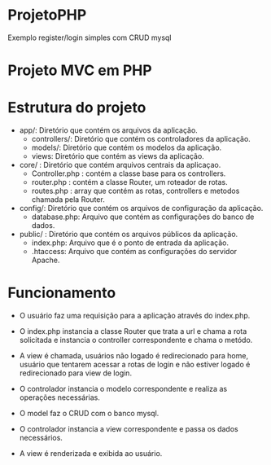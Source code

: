 # ProjetoPHP
Exemplo register/login simples com CRUD mysql

# Projeto MVC em PHP

# Estrutura do projeto
* app/: Diretório que contém os arquivos da aplicação.
	+ controllers/: Diretório que contém os controladores da aplicação.
	+ models/: Diretório que contém os modelos da aplicação.
	+ views: Diretório que contém as views da aplicação.
* core/ : Diretório que contém arquivos centrais da aplicaçao.
  + Controller.php : contém a classe base para os controllers.
  + router.php : contém a classe Router, um roteador de rotas.
  + routes.php : array que contém as rotas, controllers e metodos chamada pela Router.
* config/: Diretório que contém os arquivos de configuração da aplicação.
	+ database.php: Arquivo que contém as configurações do banco de dados.
* public/ : Diretório que contém os arquivos públicos da aplicação.
	+ index.php: Arquivo que é o ponto de entrada da aplicação.
	+ .htaccess: Arquivo que contém as configurações do servidor Apache.


# Funcionamento
* O usuário faz uma requisição para a aplicação através do index.php.
* O index.php instancia a classe Router que trata a url e chama a rota solicitada e instancia o controller correspondente e chama o metódo.
* A view é chamada, usuários não logado é redirecionado para home, usuário que tentarem acessar a rotas de login e não estiver logado é redirecionado para view de login.
  
* O controlador instancia o modelo correspondente e realiza as operações necessárias.
* O model faz o CRUD com o banco mysql.
* O controlador instancia a view correspondente e passa os dados necessários.
* A view é renderizada e exibida ao usuário.



